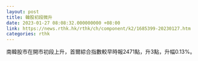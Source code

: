 ```yaml
---
layout: post
title: 韓股初段微升
date: 2023-01-27 08:08:32.000000000 +08:00
link: https://news.rthk.hk/rthk/ch/component/k2/1685399-20230127.htm
categories: rthk
---
```


南韓股市在開市初段上升，首爾綜合指數較早時報2471點，升3點，升幅0.13%。
